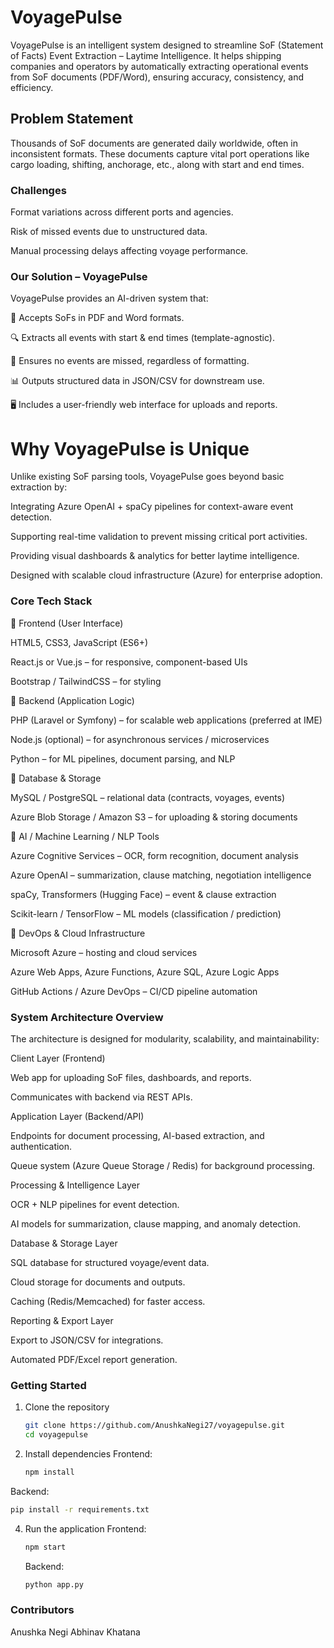 # VoyagePulse

VoyagePulse is an intelligent system designed to streamline SoF (Statement of Facts) Event Extraction – Laytime Intelligence.
It helps shipping companies and operators by automatically extracting operational events from SoF documents (PDF/Word), ensuring accuracy, consistency, and efficiency.

## Problem Statement

Thousands of SoF documents are generated daily worldwide, often in inconsistent formats.
These documents capture vital port operations like cargo loading, shifting, anchorage, etc., along with start and end times.

### Challenges

Format variations across different ports and agencies.

Risk of missed events due to unstructured data.

Manual processing delays affecting voyage performance.

### Our Solution – VoyagePulse

VoyagePulse provides an AI-driven system that:

📂 Accepts SoFs in PDF and Word formats.

🔍 Extracts all events with start & end times (template-agnostic).

🛑 Ensures no events are missed, regardless of formatting.

📊 Outputs structured data in JSON/CSV for downstream use.

🖥️ Includes a user-friendly web interface for uploads and reports.

# Why VoyagePulse is Unique

Unlike existing SoF parsing tools, VoyagePulse goes beyond basic extraction by:

Integrating Azure OpenAI + spaCy pipelines for context-aware event detection.

Supporting real-time validation to prevent missing critical port activities.

Providing visual dashboards & analytics for better laytime intelligence.

Designed with scalable cloud infrastructure (Azure) for enterprise adoption.

### Core Tech Stack

🔹 Frontend (User Interface)

HTML5, CSS3, JavaScript (ES6+)

React.js or Vue.js – for responsive, component-based UIs

Bootstrap / TailwindCSS – for styling

🔹 Backend (Application Logic)

PHP (Laravel or Symfony) – for scalable web applications (preferred at IME)

Node.js (optional) – for asynchronous services / microservices

Python – for ML pipelines, document parsing, and NLP

🔹 Database & Storage

MySQL / PostgreSQL – relational data (contracts, voyages, events)

Azure Blob Storage / Amazon S3 – for uploading & storing documents

🔹 AI / Machine Learning / NLP Tools

Azure Cognitive Services – OCR, form recognition, document analysis

Azure OpenAI – summarization, clause matching, negotiation intelligence

spaCy, Transformers (Hugging Face) – event & clause extraction

Scikit-learn / TensorFlow – ML models (classification / prediction)

🔹 DevOps & Cloud Infrastructure

Microsoft Azure – hosting and cloud services

Azure Web Apps, Azure Functions, Azure SQL, Azure Logic Apps

GitHub Actions / Azure DevOps – CI/CD pipeline automation


### System Architecture Overview

The architecture is designed for modularity, scalability, and maintainability:

Client Layer (Frontend)

Web app for uploading SoF files, dashboards, and reports.

Communicates with backend via REST APIs.

Application Layer (Backend/API)

Endpoints for document processing, AI-based extraction, and authentication.

Queue system (Azure Queue Storage / Redis) for background processing.

Processing & Intelligence Layer

OCR + NLP pipelines for event detection.

AI models for summarization, clause mapping, and anomaly detection.

Database & Storage Layer

SQL database for structured voyage/event data.

Cloud storage for documents and outputs.

Caching (Redis/Memcached) for faster access.

Reporting & Export Layer

Export to JSON/CSV for integrations.

Automated PDF/Excel report generation.

### Getting Started

1. Clone the repository
   ```bash
   git clone https://github.com/AnushkaNegi27/voyagepulse.git
   cd voyagepulse
   
2. Install dependencies
  Frontend:
   ```bash
   npm install
   ```
   
  Backend:
   ```bash
   pip install -r requirements.txt
   ```
   
4. Run the application
   Frontend:
   ```bash
   npm start
   ```
   
   Backend:
   ```bash
   python app.py
   ```

### Contributors

Anushka Negi
Abhinav Khatana
